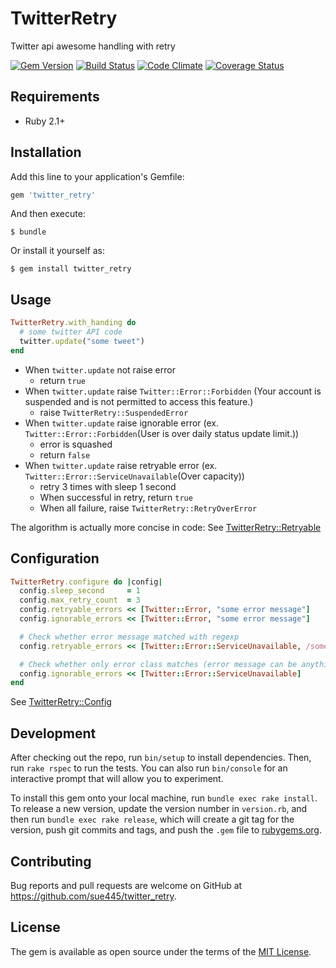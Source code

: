 # TwitterRetry

Twitter api awesome handling with retry

[![Gem Version](https://badge.fury.io/rb/twitter_retry.svg)](http://badge.fury.io/rb/twitter_retry)
[![Build Status](https://github.com/sue445/twitter_retry/workflows/test/badge.svg?branch=master)](https://github.com/sue445/twitter_retry/actions?query=workflow%3Atest)
[![Code Climate](https://codeclimate.com/github/sue445/twitter_retry/badges/gpa.svg)](https://codeclimate.com/github/sue445/twitter_retry)
[![Coverage Status](https://coveralls.io/repos/sue445/twitter_retry/badge.svg?branch=master&service=github)](https://coveralls.io/github/sue445/twitter_retry?branch=master)

## Requirements
* Ruby 2.1+

## Installation

Add this line to your application's Gemfile:

```ruby
gem 'twitter_retry'
```

And then execute:

    $ bundle

Or install it yourself as:

    $ gem install twitter_retry

## Usage
```ruby
TwitterRetry.with_handing do
  # some twitter API code
  twitter.update("some tweet")
end
```

* When `twitter.update` not raise error
  * return `true`
* When `twitter.update` raise `Twitter::Error::Forbidden` (Your account is suspended and is not permitted to access this feature.)
  * raise `TwitterRetry::SuspendedError`
* When `twitter.update` raise ignorable error (ex. `Twitter::Error::Forbidden`(User is over daily status update limit.))
  * error is squashed
  * return `false`
* When `twitter.update` raise retryable error (ex. `Twitter::Error::ServiceUnavailable`(Over capacity))
  * retry 3 times with sleep 1 second
  * When successful in retry, return `true`
  * When all failure, raise `TwitterRetry::RetryOverError`
  
The algorithm is actually more concise in code: See [TwitterRetry::Retryable](lib/twitter_retry/retryable.rb)

## Configuration
```ruby
TwitterRetry.configure do |config|
  config.sleep_second     = 1
  config.max_retry_count  = 3
  config.retryable_errors << [Twitter::Error, "some error message"]
  config.ignorable_errors << [Twitter::Error, "some error message"]

  # Check whether error message matched with regexp
  config.retryable_errors << [Twitter::Error::ServiceUnavailable, /something/]

  # Check whether only error class matches (error message can be anything)
  config.ignorable_errors << [Twitter::Error::ServiceUnavailable]
end
```

See [TwitterRetry::Config](lib/twitter_retry/config.rb)

## Development

After checking out the repo, run `bin/setup` to install dependencies. Then, run `rake rspec` to run the tests. You can also run `bin/console` for an interactive prompt that will allow you to experiment.

To install this gem onto your local machine, run `bundle exec rake install`. To release a new version, update the version number in `version.rb`, and then run `bundle exec rake release`, which will create a git tag for the version, push git commits and tags, and push the `.gem` file to [rubygems.org](https://rubygems.org).

## Contributing

Bug reports and pull requests are welcome on GitHub at https://github.com/sue445/twitter_retry.


## License

The gem is available as open source under the terms of the [MIT License](http://opensource.org/licenses/MIT).

